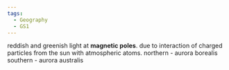 ```yaml
---
tags:
  - Geography
  - GS1
---
```

reddish and greenish light at **magnetic poles**.
due to interaction of charged particles from the sun with atmospheric atoms.
northern - aurora borealis
southern - aurora australis
